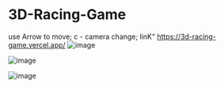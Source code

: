 ﻿# 3D-Racing-Game
use Arrow to move;
c - camera change;
linK" https://3d-racing-game.vercel.app/
![image](https://github.com/user-attachments/assets/661c02a4-4880-43ca-895e-850b4b6baaf6)


![image](https://github.com/user-attachments/assets/a1a2d102-4c4d-44ef-9a7d-bd286e26f738)

![image](https://github.com/user-attachments/assets/38cac9be-b278-42b6-8ebd-ae8053a4790e)
